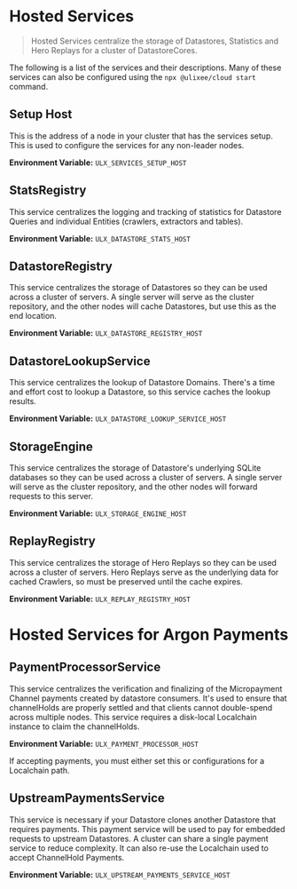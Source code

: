 # Hosted Services

> Hosted Services centralize the storage of Datastores, Statistics and Hero Replays for a cluster of DatastoreCores.

The following is a list of the services and their descriptions. Many of these services can also be configured using the `npx @ulixee/cloud start` command.

## Setup Host

This is the address of a node in your cluster that has the services setup. This is used to configure the services for any non-leader nodes.

**Environment Variable:** `ULX_SERVICES_SETUP_HOST`

## StatsRegistry

This service centralizes the logging and tracking of statistics for Datastore Queries and individual Entities (crawlers, extractors and tables).

**Environment Variable:** `ULX_DATASTORE_STATS_HOST`

## DatastoreRegistry

This service centralizes the storage of Datastores so they can be used across a cluster of servers. A single server will serve as the cluster repository, and the other nodes will cache Datastores, but use this as the end location.

**Environment Variable:** `ULX_DATASTORE_REGISTRY_HOST`

## DatastoreLookupService

This service centralizes the lookup of Datastore Domains. There's a time and effort cost to lookup a Datastore, so this service caches the lookup results.

**Environment Variable:** `ULX_DATASTORE_LOOKUP_SERVICE_HOST`

## StorageEngine

This service centralizes the storage of Datastore's underlying SQLite databases so they can be used across a cluster of servers. A single server will serve as the cluster repository, and the other nodes will forward requests to this server.

**Environment Variable:** `ULX_STORAGE_ENGINE_HOST`

## ReplayRegistry

This service centralizes the storage of Hero Replays so they can be used across a cluster of servers. Hero Replays serve as the underlying data for cached Crawlers, so must be preserved until the cache expires.

**Environment Variable:** `ULX_REPLAY_REGISTRY_HOST`

# Hosted Services for Argon Payments

## PaymentProcessorService

This service centralizes the verification and finalizing of the Micropayment Channel payments created by datastore consumers. It's used to ensure that channelHolds are properly settled and that clients cannot double-spend across multiple nodes. This service requires a disk-local Localchain instance to claim the channelHolds.

**Environment Variable:** `ULX_PAYMENT_PROCESSOR_HOST`

If accepting payments, you must either set this or configurations for a Localchain path.

## UpstreamPaymentsService

This service is necessary if your Datastore clones another Datastore that requires payments. This payment service will be used to pay for embedded requests to upstream Datastores. A cluster can share a single payment service to reduce complexity. It can also re-use the Localchain used to accept ChannelHold Payments.

**Environment Variable:** `ULX_UPSTREAM_PAYMENTS_SERVICE_HOST`
